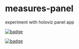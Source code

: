 # measures-panel
experiment with holoviz panel app

[![badge](https://img.shields.io/static/v1.svg?logo=Jupyter&label=Launch+App&message=AWS+us-east-1&color=magenta)](https://binder.aws-useast-1.pangeo.io/v2/gh/scottyhq/nsidc-0478-panel/master?urlpath=panel/app)

[![badge](https://img.shields.io/static/v1.svg?logo=Jupyter&label=Launch+Notebook&message=AWS+us-east-1&color=cyan)](https://binder.aws-useast-1.pangeo.io/v2/gh/scottyhq/nsidc-0478-panel/master?urlpath=lab)
